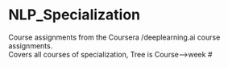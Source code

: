 # NLP_Specialization
Course assignments from the Coursera /deeplearning.ai course assignments.  
Covers all courses of specialization, Tree is Course-->week #
